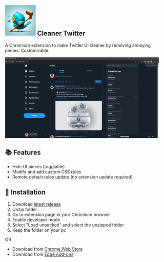## <img src="https://github.com/Kenny1291/readme-assets/blob/main/cleaner-twitter/clean%20tw%20new%20icon.jpg" height="100" width="100"> Cleaner Twitter 

A Chromium extension to make Twitter UI cleaner by removing annoying pieces. Customizable.

![](https://github.com/Kenny1291/readme-assets/blob/main/cleaner-twitter/cleaner_twitter_showcase.gif)

## 📚 Features
- Hide UI pieces (togglable)
- Modify and add custom CSS rules
- Remote default rules update (no extension update required)
  
## 📲 Installation
1. Download [latest release](https://github.com/Kenny1291/cleaner-twitter/releases)
2. Unzip folder
3. Go to extension page in your Chromium browser
4. Enable developer mode
5. Select "Load unpacked" and select the unzipped folder
6. Keep the folder on your pc

OR

- Download from [Chrome Web Store](https://chrome.google.com/webstore/detail/cleaner-twitter/iplodopmopkmkpblangcjomcdfiidneo)
- Download from [Edge Add-ons](https://microsoftedge.microsoft.com/addons/detail/jabjjnnceiebegglceajildfcdjjjjma)
